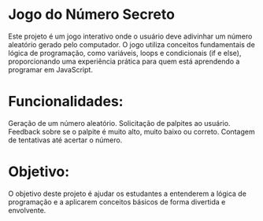 # Jogo do Número Secreto

Este projeto é um jogo interativo onde o usuário deve adivinhar um número aleatório gerado pelo computador. O jogo utiliza conceitos fundamentais de lógica de programação, como variáveis, loops e condicionais (if e else), proporcionando uma experiência prática para quem está aprendendo a programar em JavaScript.

# Funcionalidades:

Geração de um número aleatório.
Solicitação de palpites ao usuário.
Feedback sobre se o palpite é muito alto, muito baixo ou correto.
Contagem de tentativas até acertar o número.

# Objetivo:
O objetivo deste projeto é ajudar os estudantes a entenderem a lógica de programação e a aplicarem conceitos básicos de forma divertida e envolvente.

